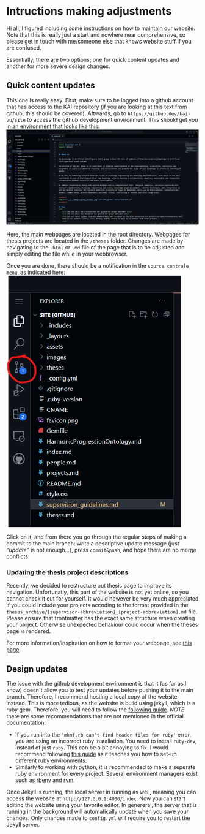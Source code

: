 
# Intructions making adjustments

Hi all, I figured including some instructions on how to maintain our website. Note that this is really just a start and nowhere near comprehensive, so please get in touch with me/someone else that knows website stuff if you are confused. 

Essentially, there are two options; one for quick content updates and another for more severe design changes.

## Quick content updates
This one is really easy. First, make sure to be logged into a github account that has access to the KAI repository (if you are looking at this text from github, this should be covered). Aftwards, go to `https://github.dev/kai-vu/site` to access the github development environment. This should get you in an environment that looks like this:
![github developement environment](/images/readme/github_dev_env.png)

Here, the main webpages are located in the root directory. Webpages for thesis projects are located in the `/theses` folder. Changes are made by navigating to the `.html` or `.md` file of the page that is to be adjusted and simply editing the file while in your webbrowser. 

Once you are done, there should be a notification in the `source controle menu`, as indicated here:
![updated file notification](/images/readme/updated_file.png)

Click on it, and from there you go through the regular steps of making a commit to the main branch: write a descriptive update message (just "_update_" is not enough...), press `commit&push`, and hope there are no merge conflicts. 

### Updating the thesis project descriptions
Recently, we decided to restructure out thesis page to improve its navigation. Unfortunatly, this part of the website is not yet online, so you cannot check it out for yourself. It would however be very much appreciated if you could include your projects accoding to the format provided in the `theses_archive/[supervisor-abbreviation]_[project-abbreviation].md` file. Please ensure that frontmatter has the exact same structure when creating your project. Otherwise unexpected behaviour could occur when the theses page is rendered.

For more information/inspiration on how to format your webpage, see [this page](https://itopaloglu83.github.io/Jekyll-Markdown-Cheat-Sheet/).


## Design updates
The issue with the github development environment is that it (as far as I know) doesn´t allow you to test your updates before pushing it to the main branch. Therefore, I recommend hosting a local copy of the website instead. This is more tedious, as the website is build using jekyll, which is a ruby gem. Therefore, you will need to follow the [following guide](https://jekyllrb.com/docs/installation/). *NOTE*: there are some recommendations that are not mentioned in the official documentation:
- If you run into the `'mkmf.rb can't find header files for ruby'` error, you are using an incorrect ruby installation. You need to install `ruby-dev`, instead of just `ruby`. This can be a bit annoying to fix. I would recommend following [this guide](https://cloud.google.com/ruby/docs/setup) as it teaches you how to set-up different ruby environments.
- Similarly to working with python, it is recommended to make a seperate ruby environment for every project. Several environment managers exist such as [rbenv](https://github.com/rbenv/rbenv) and [rvm](https://github.com/rvm/rvm). 

Once Jekyll is running, the local server in running as well, meaning you can access the website at `http://127.0.0.1:4000/index`. Now you can start editing the website using your favorite editor. In genereral, the server that is running in the background will automatically update when you save your changes. Only changes made to `config.yml` will require you to restart the Jekyll server. 


